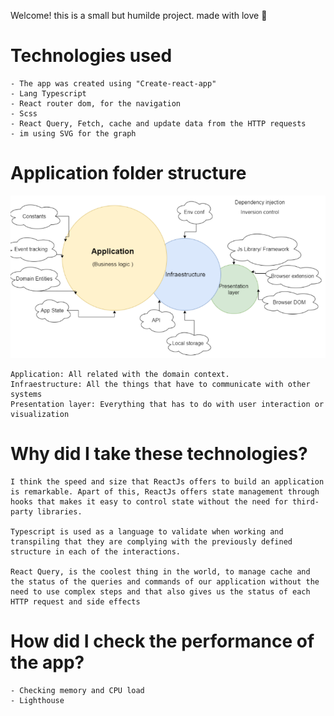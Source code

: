 Welcome! this is a small but humilde project.
made with love  💓

# Technologies used
    - The app was created using "Create-react-app" 
    - Lang Typescript
    - React router dom, for the navigation
    - Scss
    - React Query, Fetch, cache and update data from the HTTP requests
    - im using SVG for the graph

# Application folder structure

![alt text](./assets/readmeimg.PNG)

    Application: All related with the domain context.
    Infraestructure: All the things that have to communicate with other systems
    Presentation layer: Everything that has to do with user interaction or visualization 

# Why did I take these technologies?

    I think the speed and size that ReactJs offers to build an application is remarkable. Apart of this, ReactJs offers state management through hooks that makes it easy to control state without the need for third-party libraries.

    Typescript is used as a language to validate when working and transpiling that they are complying with the previously defined structure in each of the interactions.

    React Query, is the coolest thing in the world, to manage cache and the status of the queries and commands of our application without the need to use complex steps and that also gives us the status of each HTTP request and side effects

# How did I check the performance of the app?

    - Checking memory and CPU load
    - Lighthouse 


